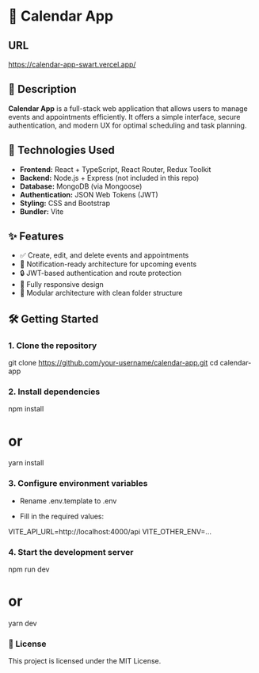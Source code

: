 # 📅 Calendar App

## URL

https://calendar-app-swart.vercel.app/

## 📝 Description

**Calendar App** is a full-stack web application that allows users to manage events and appointments efficiently. It offers a simple interface, secure authentication, and modern UX for optimal scheduling and task planning.

## 🚀 Technologies Used

- **Frontend:** React + TypeScript, React Router, Redux Toolkit
- **Backend:** Node.js + Express (not included in this repo)
- **Database:** MongoDB (via Mongoose)
- **Authentication:** JSON Web Tokens (JWT)
- **Styling:** CSS and Bootstrap
- **Bundler:** Vite

## ✨ Features

- ✅ Create, edit, and delete events and appointments
- 🔔 Notification-ready architecture for upcoming events
- 🔒 JWT-based authentication and route protection
- 📱 Fully responsive design
- 🧩 Modular architecture with clean folder structure

## 🛠️ Getting Started

### 1. Clone the repository

git clone https://github.com/your-username/calendar-app.git
cd calendar-app

### 2. Install dependencies

npm install

# or

yarn install

### 3. Configure environment variables

- Rename .env.template to .env

- Fill in the required values:

VITE_API_URL=http://localhost:4000/api
VITE_OTHER_ENV=...

### 4. Start the development server

npm run dev

# or

yarn dev

### 📄 License

This project is licensed under the MIT License.
